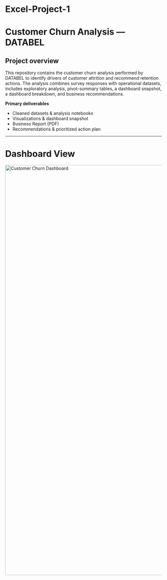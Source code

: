# Excel-Project-1
# Customer Churn Analysis — DATABEL

## Project overview

This repository contains the customer churn analysis performed by DATABEL to identify drivers of customer attrition and recommend retention actions. The analysis combines survey responses with operational datasets, includes exploratory analysis, pivot-summary tables, a dashboard snapshot, a dashboard breakdown, and business recommendations.

**Primary deliverables**
- Cleaned datasets & analysis notebooks
- Visualizations & dashboard snapshot
- Business Report (PDF)
- Recommendations & prioritized action plan

---

# Dashboard View 
<img width="3142" height="1318" alt="Customer Churn  Dashboard" src="https://github.com/user-attachments/assets/bdf857ec-9815-43f0-8144-557138287f65" />
